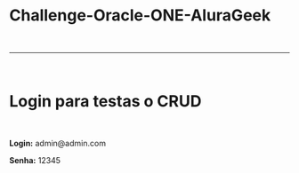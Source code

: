 # Challenge-Oracle-ONE-AluraGeek

<br><hr><br>

<h1>Login para testas o CRUD</h1>
<br>
<p><strong>Login:</strong> admin@admin.com</p>
<p><strong>Senha:</strong> 12345</p>
